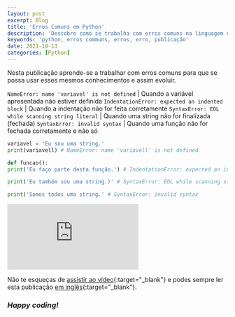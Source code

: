 ```yaml
---
layout: post
excerpt: Blog
title: 'Erros Comuns em Python'
description: 'Descobre como se trabalha com erros comuns na linguagem de programação Python. Obtém respostas às tuas dúvidas com a teoria e os exemplos apresentados.'
keywords: 'python, erros communs, erros, erro, publicação'
date: 2021-10-13
categories: [Python]
---
```


Nesta publicação aprende-se a trabalhar com erros comuns para que se possa usar esses mesmos conhecimentos e assim evoluir.

`NameError: name 'variavel' is not defined` | Quando a variável apresentada não estiver definida
`IndentationError: expected an indented block` | Quando a indentação não for feita corretamente
`SyntaxError: EOL while scanning string literal` | Quando uma string não for finalizada (fechada)
`SyntaxError: invalid syntax` | Quando uma função não for fechada corretamente e não só

```python
variavel = 'Eu sou uma string.'
print(variavell) # NameError: name 'variavell' is not defined

def funcao():
print('Eu faço parte desta função.') # IndentationError: expected an indented block

print('Eu também sou uma string.)' # SyntaxError: EOL while scanning string literal

print('Somos todos uma string.' # SyntaxError: invalid syntax
```

<div class="video-container">
  <iframe src="https://www.youtube.com/embed/k9s22aFgo9s" frameborder="0" allowfullscreen></iframe>
</div>

Não te esqueças de [assistir ao vídeo](https://youtu.be/k9s22aFgo9s){:target="\_blank"} e podes sempre ler esta publicação [em inglês](https://nelsonsilvadev.com/blog/common-mistakes-in-python/){:target="\_blank"}.

### _Happy coding!_
